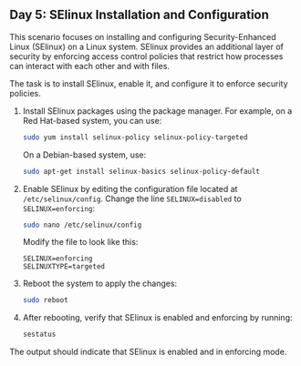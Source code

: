 ## Day 5: SElinux Installation and Configuration

This scenario focuses on installing and configuring Security-Enhanced Linux (SElinux) on a Linux system. SElinux provides an additional layer of security by enforcing access control policies that restrict how processes can interact with each other and with files.

The task is to install SElinux, enable it, and configure it to enforce security policies.

1. Install SElinux packages using the package manager. For example, on a Red Hat-based system, you can use:
   ```bash
   sudo yum install selinux-policy selinux-policy-targeted
   ```
   On a Debian-based system, use:
   ```bash
   sudo apt-get install selinux-basics selinux-policy-default
   ```
2. Enable SElinux by editing the configuration file located at `/etc/selinux/config`. Change the line `SELINUX=disabled` to `SELINUX=enforcing`:
   ```bash
   sudo nano /etc/selinux/config
   ```
   Modify the file to look like this:
   ```
   SELINUX=enforcing
   SELINUXTYPE=targeted
   ```
3. Reboot the system to apply the changes:
   ```bash
   sudo reboot
   ```
4. After rebooting, verify that SElinux is enabled and enforcing by running:
   ```bash
   sestatus
   ```

The output should indicate that SElinux is enabled and in enforcing mode.